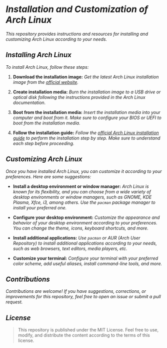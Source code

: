 <!-- Autor: Daniel Benjamin Perez Morales -->
<!-- GitHub: https://github.com/DanielBenjaminPerezMoralesDev13 -->
<!-- Gitlab: https://gitlab.com/DanielBenjaminPerezMoralesDev13 -->
<!-- Correo electrónico: danielperezdev@proton.me  -->
# ***Installation and Customization of Arch Linux***

*This repository provides instructions and resources for installing and customizing Arch Linux according to your needs.*

## ***Installing Arch Linux***

*To install Arch Linux, follow these steps:*

1. **Download the installation image:** *Get the latest Arch Linux installation image from the [official website](https://archlinux.org/download/).*

2. **Create installation media:** *Burn the installation image to a USB drive or optical disk following the instructions provided in the Arch Linux documentation.*

3. **Boot from the installation media:** *Insert the installation media into your computer and boot from it. Make sure to configure your BIOS or UEFI to boot from the installation media.*

4. **Follow the installation guide:** *Follow the [official Arch Linux installation guide](https://wiki.archlinux.org/title/Installation_guide) to perform the installation step by step. Make sure to understand each step before proceeding.*

## ***Customizing Arch Linux***

*Once you have installed Arch Linux, you can customize it according to your preferences. Here are some suggestions:*

- **Install a desktop environment or window manager:** *Arch Linux is known for its flexibility, and you can choose from a wide variety of desktop environments or window managers, such as GNOME, KDE Plasma, Xfce, i3, among others. Use the `pacman` package manager to install your preferred one.*

- **Configure your desktop environment:** *Customize the appearance and behavior of your desktop environment according to your preferences. You can change the theme, icons, keyboard shortcuts, and more.*

- **Install additional applications:** *Use `pacman` or AUR (Arch User Repository) to install additional applications according to your needs, such as web browsers, text editors, media players, etc.*

- **Customize your terminal:** *Configure your terminal with your preferred color scheme, add useful aliases, install command-line tools, and more.*

## ***Contributions***

*Contributions are welcome! If you have suggestions, corrections, or improvements for this repository, feel free to open an issue or submit a pull request.*

## ***License***

> This repository is published under the MIT License. Feel free to use, modify, and distribute the content according to the terms of this license.
